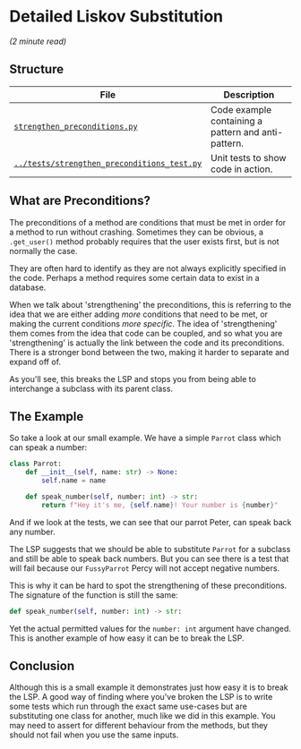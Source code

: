 # Detailed Liskov Substitution

_(2 minute read)_

## Structure

| File      | Description |
| ----------- | ----------- |
| [`strengthen_preconditions.py`](strengthen_preconditions.py)      | Code example containing a pattern and anti-pattern.       |
| [`../tests/strengthen_preconditions_test.py`](../tests/strengthen_preconditions_test.py)   | Unit tests to show code in action.        |

## What are Preconditions?

The preconditions of a method are conditions that must be met in order for a method to
run without crashing. Sometimes they can be obvious, a `.get_user()` method 
probably requires that the user exists first, but is not normally the case.

They are often hard to identify as they are not always explicitly specified in the
code. Perhaps a method requires some certain data to exist in a database.

When we talk about 'strengthening' the preconditions, this is referring to the idea that
we are either adding _more_ conditions that need to be met, or making the current
conditions _more specific_. The idea of 'strengthening' them comes from the idea that
code can be coupled, and so what you are 'strengthening' is actually the link between
the code and its preconditions. There is a stronger bond between the two, making it
harder to separate and expand off of.

As you'll see, this breaks the LSP and stops you from being able to interchange a
subclass with its parent class.

## The Example

So take a look at our small example. We have a simple `Parrot` class which can speak
a number:

```python
class Parrot:
    def __init__(self, name: str) -> None:
        self.name = name

    def speak_number(self, number: int) -> str:
        return f"Hey it's me, {self.name}! Your number is {number}"

```

And if we look at the tests, we can see that our parrot Peter, can speak back
any number.

The LSP suggests that we should be able to substitute `Parrot` for a subclass and still
be able to speak back numbers. But you can see there is a test that will
fail because our `FussyParrot` Percy will not accept negative numbers.

This is why it can be hard to spot the strengthening of these preconditions. The
signature of the function is still the same:

```python
def speak_number(self, number: int) -> str:
```

Yet the actual permitted values for the `number: int` argument have changed. This is
another example of how easy it can be to break the LSP.

## Conclusion

Although this is a small example it demonstrates just how easy it is to
break the LSP. A good way of finding where you've broken the LSP is to write some
tests which run through the exact same use-cases but are substituting one class for
another, much like we did in this example. You may need to assert for different 
behaviour from the methods, but they should not fail when you use the same inputs.
